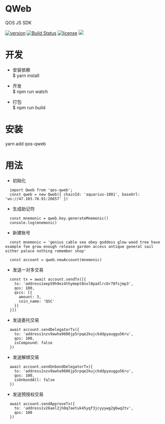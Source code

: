 # QWeb
QOS JS SDK

[![version](https://img.shields.io/github/tag/QOSGroup/qweb.svg)](https://github.com/QOSGroup/qweb/releases/latest)
[![Build Status](https://travis-ci.org/QOSGroup/qweb.svg?branch=master)](https://travis-ci.org/QOSGroup/qweb)
[![license](https://img.shields.io/github/license/QOSGroup/qweb.svg)](https://github.com/QOSGroup/qweb/blob/master/LICENSE)
[![](https://tokei.rs/b1/github/QOSGroup/qweb?category=lines)](https://github.com/QOSGroup/qweb)

# 开发
- 安装依赖  
  $ yarn install

- 开发  
  $ npm run watch

- 打包  
  $ npm run build

# 安装
  yarn add qos-qweb

# 用法

- 初始化
```
  import Qweb from 'qos-qweb';
  const qweb = new Qweb({ chainId: 'aquarius-1001', baseUrl: 'ws://47.103.78.91:26657' })
```

- 生成助记符
```
  const mnemonic = qweb.key.generateMnemonic()
  console.log(mnemonic)
```

- 新建账号
```
  const mnemonic = 'genius cable sea obey goddess glow wood tree have example fee grow enough release garden access antique general sail either palace nothing remember shop'

  const account = qweb.newAccount(mnemonic)
```

- 发送一对多交易
```
  const tx = await account.sendTx([{
    to: 'address1eep59h9ez4thymept8nxl0padlrc6r78fsjmp3',
    qos: 100,
    qscs: [{
      amount: 3,
      coin_name: 'QSC'
    }]
  }])
```

- 发送委托交易
```
  await account.sendDelegatorTx({
    to: 'address1nzv9awha9606jp5rpqe2kujckddpyauggu56ru',
    qos: 100,
    isCompound: false
  })
```

- 发送解绑交易
```
  await account.sendUnbondDelegatorTx({
    to: 'address1nzv9awha9606jp5rpqe2kujckddpyauggu56ru',
    qos: 100,
    isUnbondAll: false
  })
```

- 发送预授权交易
```
  await account.sendApproveTx({
    to: 'address1v26ael2jh0q7aetuk45yqf3jcyyywg2g6wq2tv',
    qos: 100
  })
```
